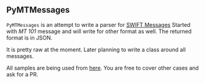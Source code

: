 ## PyMTMessages
`PyMTMessages` is an attempt to write a parser for [SWIFT Messages](https://en.wikipedia.org/wiki/SWIFT_message_types)
Started with _MT 101_ message and will write for other format as well. The returned format is in JSON.

It is pretty raw at the moment. Later planning to write a class around all messages.

All samples are being used from [here](https://www.paymentcomponents.com/demo/mt/). You are free to cover other cases and ask for a PR.
